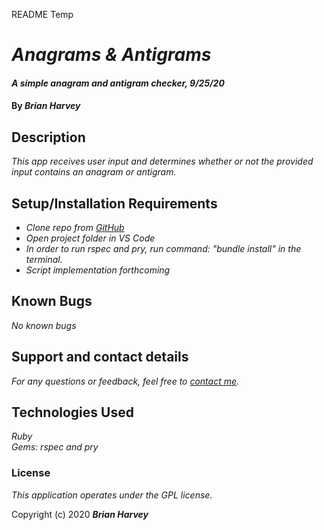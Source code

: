 README Temp

# _Anagrams & Antigrams_

#### _A simple anagram and antigram checker, 9/25/20_

#### By _**Brian Harvey**_

## Description

_This app receives user input and determines whether or not the provided input contains an anagram or antigram._

## Setup/Installation Requirements

* _Clone repo from [GitHub](https://github.com/brianharv/anagrams-antigrams)_
* _Open project folder in VS Code_
* _In order to run rspec and pry, run command: "bundle install" in the terminal._
* _Script implementation forthcoming_

## Known Bugs

_No known bugs_

## Support and contact details

_For any questions or feedback, feel free to [contact me](mailto:brian.harv3y@gmail.com)._

## Technologies Used

_Ruby_<br>
_Gems: rspec and pry_


### License

*_This application operates under the GPL license._*

Copyright (c) 2020 **_Brian Harvey_**
